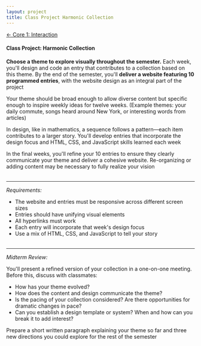 ```yaml
---
layout: project
title: Class Project Harmonic Collection
---
```


[<span class="nav-color">← Core 1: Interaction</span>](core1-interaction.github.io)

#### Class Project: Harmonic Collection

**Choose a theme to explore visually throughout the semester.** Each week, you'll design and code an entry that contributes to a collection based on this theme. By the end of the semester, you'll **deliver a website featuring 10 programmed entries**, with the website design as an integral part of the project

Your theme should be broad enough to allow diverse content but specific enough to inspire weekly ideas for twelve weeks. (Example themes: your daily commute, songs heard around New York, or interesting words from articles)

In design, like in mathematics, a sequence follows a pattern—each item contributes to a larger story. You'll develop entries that incorporate the design focus and HTML, CSS, and JavaScript skills learned each week

In the final weeks, you'll refine your 10 entries to ensure they clearly communicate your theme and deliver a cohesive website. Re-organizing or adding content may be necessary to fully realize your vision <br><br>

---

*Requirements:*
* The website and entries must be responsive across different screen sizes
* Entries should have unifying visual elements
* All hyperlinks must work
* Each entry will incorporate that week's design focus
* Use a mix of HTML, CSS, and JavaScript to tell your story <br><br>

---

*Midterm Review:* 

You'll present a refined version of your collection in a one-on-one meeting. Before this, discuss with classmates:
* How has your theme evolved?
* How does the content and design communicate the theme?
* Is the pacing of your collection considered? Are there opportunities for dramatic changes in pace?
* Can you establish a design template or system? When and how can you break it to add interest?

Prepare a short written paragraph explaining your theme so far and three new directions you could explore for the rest of the semester



